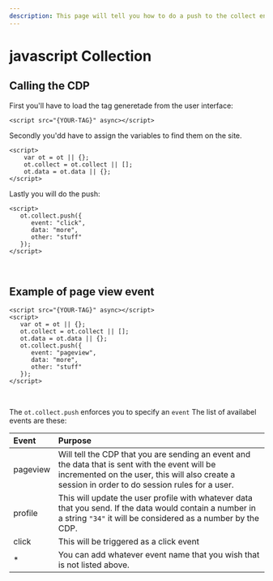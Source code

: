 ```yaml
---
description: This page will tell you how to do a push to the collect endpoint‌
---
```


# javascript Collection

## Calling the CDP‌  <a id="calling-the-cdp"></a>

First you'll have to load the tag generetade from the user interface:

```text
<script src="{YOUR-TAG}" async></script>
```

Secondly you'dd have to assign the variables to find them on the site.

```markup
<script>
    var ot = ot || {};
    ot.collect = ot.collect || [];
    ot.data = ot.data || {};
</script>
```

Lastly you will do the push:

```markup
<script>
   ot.collect.push({
      event: "click",
      data: "more",
      other: "stuff"
   });
</script>
```

‌

## Example of page view event  <a id="example-of-page-view-event"></a>

```markup
<script src="{YOUR-TAG}" async></script>
​<script>
   var ot = ot || {};
   ot.collect = ot.collect || [];
   ot.data = ot.data || {};
   ot.collect.push({
      event: "pageview",
      data: "more", 
      other: "stuff"
   });
</script>​
```

‌

The `ot.collect.push` enforces you to specify an `event` The list of availabel events are these:

| Event | Purpose |
| :--- | :--- |
| pageview | Will tell the CDP that you are sending an event and the data that is sent with the event will be incremented on the user, this will also create a session in order to do session rules for a user. |
| profile | This will update the user profile with whatever data that you send. If the data would contain a number in a string `"34"` it will be considered as a number by the CDP. |
| click | This will be triggered as a click event |
| \* | You can add whatever event name that you wish that is not listed above. |


